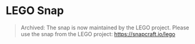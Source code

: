 # LEGO Snap

> Archived: The snap is now maintained by the LEGO project. Please use the snap from the LEGO project: https://snapcraft.io/lego
